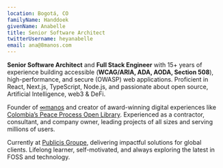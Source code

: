 ```yaml
---
location: Bogotá, CO
familyName: Handdoek
givenName: Anabelle
title: Senior Software Architect
twitterUsername: heyanabelle
email: ana@8manos.com
---
```


**Senior Software Architect** and **Full Stack Engineer** with 15+ years of experience building accessible (**__WCAG/ARIA, ADA, AODA, Section 508__**), high-performance, and secure (OWASP) web applications. Proficient in React, Next.js, TypeScript, Node.js, and passionate about open source, Artificial Intelligence, web3 & DeFi.

Founder of [&infin;manos](https://8manos.com) and creator of award-winning digital experiences like [Colombia’s Peace Process Open Library](https://bapp.com.co). Experienced as a contractor, consultant, and company owner, leading projects of all sizes and serving millions of users.

Currently at [Publicis Groupe](https://www.publicisgroupe.com/), delivering impactful solutions for global clients. 
Lifelong learner, self-motivated, and always exploring the latest in FOSS and technology.
